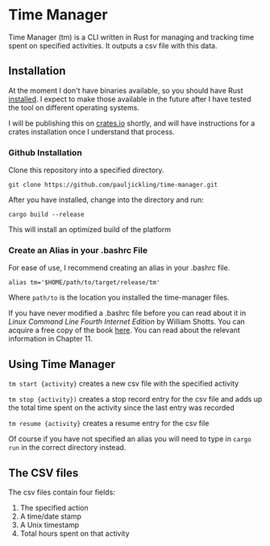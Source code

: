# Time Manager

Time Manager (tm) is a CLI written in Rust for managing and tracking time spent on specified activities. It outputs a csv file with this data.

## Installation

At the moment I don't have binaries available, so you should have Rust [installed](https://www.rust-lang.org/tools/install). I expect to make those available in the future after I have tested the tool on different operating systems.

I will be publishing this on [crates.io](https://crates.io) shortly, and will have instructions for a crates installation once I understand that process.

### Github Installation

Clone this repository into a specified directory.

`git clone https://github.com/pauljickling/time-manager.git`

After you have installed, change into the directory and run:

`cargo build --release`

This will install an optimized build of the platform

### Create an Alias in your .bashrc File

For ease of use, I recommend creating an alias in your .bashrc file.

`alias tm='$HOME/path/to/target/release/tm'`

Where `path/to` is the location you installed the time-manager files.

If you have never modified a .bashrc file before you can read about it in *Linux Command Line Fourth Internet Edition* by William Shotts. You can acquire a free copy of the book [here](http://www.linuxcommand.org/tlcl.php/). You can read about the relevant information in Chapter 11.

## Using Time Manager

`tm start {activity}` creates a new csv file with the specified activity

`tm stop {activity})` creates a stop record entry for the csv file and adds up the total time spent on the activity since the last entry was recorded

`tm resume {activity}` creates a resume entry for the csv file

Of course if you have not specified an alias you will need to type in `cargo run` in the correct directory instead.

## The CSV files

The csv files contain four fields:

1. The specified action
2. A time/date stamp
3. A Unix timestamp
4. Total hours spent on that activity
